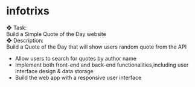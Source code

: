 # infotrixs
❖ Task: <br>
  Build a Simple Quote of the Day website  <br>
❖ Description:  <br>
  Build a Quote of the Day that will show users random quote from the API  <br>
  - Allow users to search for quotes by author name  <br>
  - Implement both front-end and back-end functionalities,including user interface design & data storage  <br>
  - Build the web app with a responsive user interface
